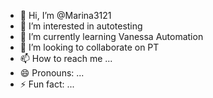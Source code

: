 - 👋 Hi, I’m @Marina3121
- 👀 I’m interested in autotesting
- 🌱 I’m currently learning Vanessa Automation
- 💞️ I’m looking to collaborate on PT
- 📫 How to reach me ...
- 😄 Pronouns: ...
- ⚡ Fun fact: ...

<!---
Marina3121/Marina3121 is a ✨ special ✨ repository because its `README.md` (this file) appears on your GitHub profile.
You can click the Preview link to take a look at your changes.
--->
